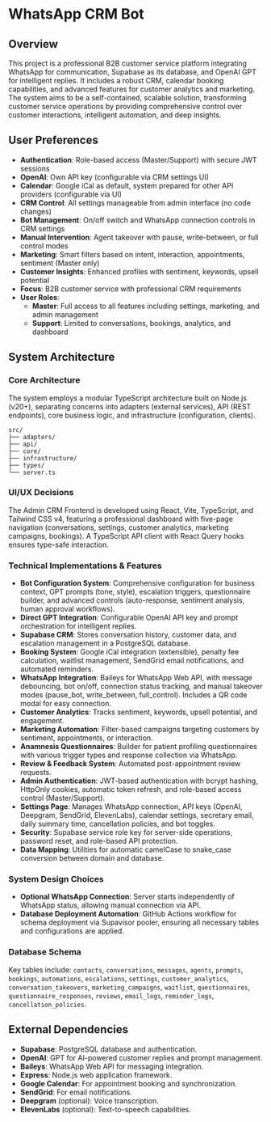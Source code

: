 # WhatsApp CRM Bot

## Overview
This project is a professional B2B customer service platform integrating WhatsApp for communication, Supabase as its database, and OpenAI GPT for intelligent replies. It includes a robust CRM, calendar booking capabilities, and advanced features for customer analytics and marketing. The system aims to be a self-contained, scalable solution, transforming customer service operations by providing comprehensive control over customer interactions, intelligent automation, and deep insights.

## User Preferences
- **Authentication**: Role-based access (Master/Support) with secure JWT sessions
- **OpenAI**: Own API key (configurable via CRM settings UI)
- **Calendar**: Google iCal as default, system prepared for other API providers (configurable via UI)
- **CRM Control**: All settings manageable from admin interface (no code changes)
- **Bot Management**: On/off switch and WhatsApp connection controls in CRM settings
- **Manual Intervention**: Agent takeover with pause, write-between, or full control modes
- **Marketing**: Smart filters based on intent, interaction, appointments, sentiment (Master only)
- **Customer Insights**: Enhanced profiles with sentiment, keywords, upsell potential
- **Focus**: B2B customer service with professional CRM requirements
- **User Roles**:
  - **Master**: Full access to all features including settings, marketing, and admin management
  - **Support**: Limited to conversations, bookings, analytics, and dashboard

## System Architecture

### Core Architecture
The system employs a modular TypeScript architecture built on Node.js (v20+), separating concerns into adapters (external services), API (REST endpoints), core business logic, and infrastructure (configuration, clients).

```
src/
├── adapters/
├── api/
├── core/
├── infrastructure/
├── types/
└── server.ts
```

### UI/UX Decisions
The Admin CRM Frontend is developed using React, Vite, TypeScript, and Tailwind CSS v4, featuring a professional dashboard with five-page navigation (conversations, settings, customer analytics, marketing campaigns, bookings). A TypeScript API client with React Query hooks ensures type-safe interaction.

### Technical Implementations & Features
- **Bot Configuration System**: Comprehensive configuration for business context, GPT prompts (tone, style), escalation triggers, questionnaire builder, and advanced controls (auto-response, sentiment analysis, human approval workflows).
- **Direct GPT Integration**: Configurable OpenAI API key and prompt orchestration for intelligent replies.
- **Supabase CRM**: Stores conversation history, customer data, and escalation management in a PostgreSQL database.
- **Booking System**: Google iCal integration (extensible), penalty fee calculation, waitlist management, SendGrid email notifications, and automated reminders.
- **WhatsApp Integration**: Baileys for WhatsApp Web API, with message debouncing, bot on/off, connection status tracking, and manual takeover modes (pause_bot, write_between, full_control). Includes a QR code modal for easy connection.
- **Customer Analytics**: Tracks sentiment, keywords, upsell potential, and engagement.
- **Marketing Automation**: Filter-based campaigns targeting customers by sentiment, appointments, or interaction.
- **Anamnesis Questionnaires**: Builder for patient profiling questionnaires with various trigger types and response collection via WhatsApp.
- **Review & Feedback System**: Automated post-appointment review requests.
- **Admin Authentication**: JWT-based authentication with bcrypt hashing, HttpOnly cookies, automatic token refresh, and role-based access control (Master/Support).
- **Settings Page**: Manages WhatsApp connection, API keys (OpenAI, Deepgram, SendGrid, ElevenLabs), calendar settings, secretary email, daily summary time, cancellation policies, and bot toggles.
- **Security**: Supabase service role key for server-side operations, password reset, and role-based API protection.
- **Data Mapping**: Utilities for automatic camelCase to snake_case conversion between domain and database.

### System Design Choices
- **Optional WhatsApp Connection**: Server starts independently of WhatsApp status, allowing manual connection via API.
- **Database Deployment Automation**: GitHub Actions workflow for schema deployment via Supavisor pooler, ensuring all necessary tables and configurations are applied.

### Database Schema
Key tables include: `contacts`, `conversations`, `messages`, `agents`, `prompts`, `bookings`, `automations`, `escalations`, `settings`, `customer_analytics`, `conversation_takeovers`, `marketing_campaigns`, `waitlist`, `questionnaires`, `questionnaire_responses`, `reviews`, `email_logs`, `reminder_logs`, `cancellation_policies`.

## External Dependencies

- **Supabase**: PostgreSQL database and authentication.
- **OpenAI**: GPT for AI-powered customer replies and prompt management.
- **Baileys**: WhatsApp Web API for messaging integration.
- **Express**: Node.js web application framework.
- **Google Calendar**: For appointment booking and synchronization.
- **SendGrid**: For email notifications.
- **Deepgram** (optional): Voice transcription.
- **ElevenLabs** (optional): Text-to-speech capabilities.